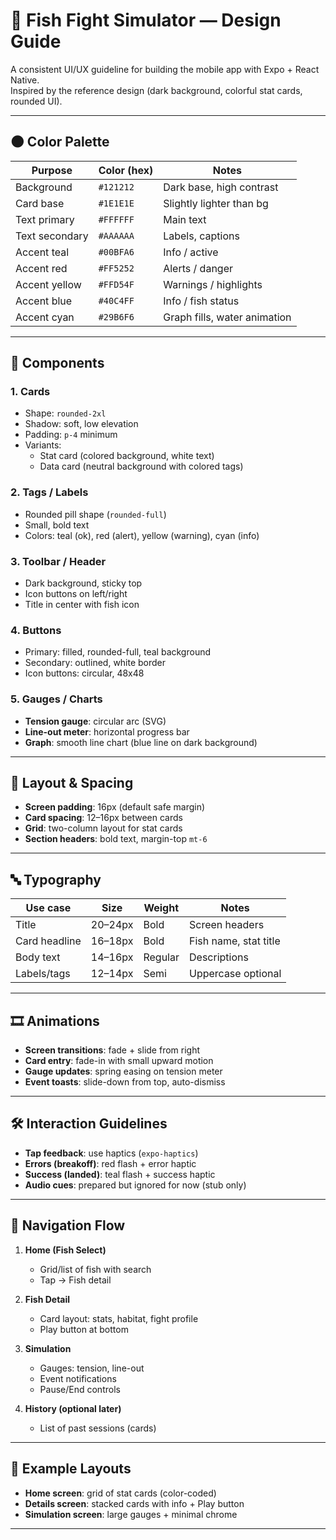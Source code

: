 # 🎨 Fish Fight Simulator — Design Guide

A consistent UI/UX guideline for building the mobile app with Expo + React Native.  
Inspired by the reference design (dark background, colorful stat cards, rounded UI).

---

## 🌑 Color Palette

| Purpose         | Color (hex) | Notes                          |
|-----------------|-------------|--------------------------------|
| Background      | `#121212`   | Dark base, high contrast       |
| Card base       | `#1E1E1E`   | Slightly lighter than bg       |
| Text primary    | `#FFFFFF`   | Main text                      |
| Text secondary  | `#AAAAAA`   | Labels, captions               |
| Accent teal     | `#00BFA6`   | Info / active                  |
| Accent red      | `#FF5252`   | Alerts / danger                |
| Accent yellow   | `#FFD54F`   | Warnings / highlights          |
| Accent blue     | `#40C4FF`   | Info / fish status             |
| Accent cyan     | `#29B6F6`   | Graph fills, water animation   |

---

## 🔲 Components

### 1. **Cards**
- Shape: `rounded-2xl`  
- Shadow: soft, low elevation  
- Padding: `p-4` minimum  
- Variants:
  - Stat card (colored background, white text)
  - Data card (neutral background with colored tags)

### 2. **Tags / Labels**
- Rounded pill shape (`rounded-full`)  
- Small, bold text  
- Colors: teal (ok), red (alert), yellow (warning), cyan (info)

### 3. **Toolbar / Header**
- Dark background, sticky top  
- Icon buttons on left/right  
- Title in center with fish icon

### 4. **Buttons**
- Primary: filled, rounded-full, teal background  
- Secondary: outlined, white border  
- Icon buttons: circular, 48x48

### 5. **Gauges / Charts**
- **Tension gauge**: circular arc (SVG)  
- **Line-out meter**: horizontal progress bar  
- **Graph**: smooth line chart (blue line on dark background)

---

## 📐 Layout & Spacing

- **Screen padding**: 16px (default safe margin)  
- **Card spacing**: 12–16px between cards  
- **Grid**: two-column layout for stat cards  
- **Section headers**: bold text, margin-top `mt-6`

---

## 🔤 Typography

| Use case       | Size | Weight | Notes                  |
|----------------|------|--------|------------------------|
| Title          | 20–24px | Bold   | Screen headers         |
| Card headline  | 16–18px | Bold   | Fish name, stat title  |
| Body text      | 14–16px | Regular| Descriptions           |
| Labels/tags    | 12–14px | Semi   | Uppercase optional     |

---

## 🎞 Animations

- **Screen transitions**: fade + slide from right  
- **Card entry**: fade-in with small upward motion  
- **Gauge updates**: spring easing on tension meter  
- **Event toasts**: slide-down from top, auto-dismiss  

---

## 🛠 Interaction Guidelines

- **Tap feedback**: use haptics (`expo-haptics`)  
- **Errors (breakoff)**: red flash + error haptic  
- **Success (landed)**: teal flash + success haptic  
- **Audio cues**: prepared but ignored for now (stub only)

---

## 🧭 Navigation Flow

1. **Home (Fish Select)**  
   - Grid/list of fish with search  
   - Tap → Fish detail

2. **Fish Detail**  
   - Card layout: stats, habitat, fight profile  
   - Play button at bottom

3. **Simulation**  
   - Gauges: tension, line-out  
   - Event notifications  
   - Pause/End controls

4. **History (optional later)**  
   - List of past sessions (cards)  

---

## 📱 Example Layouts

- **Home screen**: grid of stat cards (color-coded)  
- **Details screen**: stacked cards with info + Play button  
- **Simulation screen**: large gauges + minimal chrome  

---
